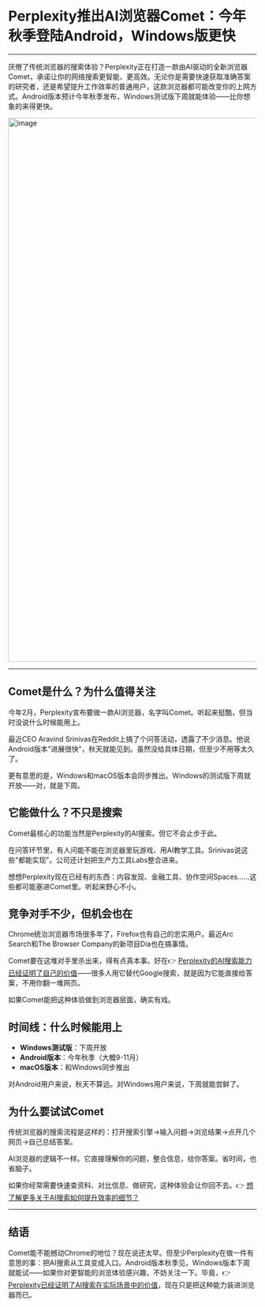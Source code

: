 # Perplexity推出AI浏览器Comet：今年秋季登陆Android，Windows版更快

---

厌倦了传统浏览器的搜索体验？Perplexity正在打造一款由AI驱动的全新浏览器Comet，承诺让你的网络搜索更智能、更高效。无论你是需要快速获取准确答案的研究者，还是希望提升工作效率的普通用户，这款浏览器都可能改变你的上网方式。Android版本预计今年秋季发布，Windows测试版下周就能体验——比你想象的来得更快。

<img width="2044" height="1102" alt="image" src="https://github.com/user-attachments/assets/c5a91504-f66c-4542-9677-4e7cf87791bb" />

---

## Comet是什么？为什么值得关注

今年2月，Perplexity宣布要做一款AI浏览器，名字叫Comet。听起来挺酷，但当时没说什么时候能用上。

最近CEO Aravind Srinivas在Reddit上搞了个问答活动，透露了不少消息。他说Android版本"进展很快"，秋天就能见到。虽然没给具体日期，但至少不用等太久了。

更有意思的是，Windows和macOS版本会同步推出。Windows的测试版下周就开放——对，就是下周。

## 它能做什么？不只是搜索

Comet最核心的功能当然是Perplexity的AI搜索。但它不会止步于此。

在问答环节里，有人问能不能在浏览器里玩游戏、用AI教学工具。Srinivas说这些"都能实现"。公司还计划把生产力工具Labs整合进来。

想想Perplexity现在已经有的东西：内容发现、金融工具、协作空间Spaces……这些都可能塞进Comet里。听起来野心不小。


## 竞争对手不少，但机会也在

Chrome统治浏览器市场很多年了，Firefox也有自己的忠实用户。最近Arc Search和The Browser Company的新项目Dia也在搞事情。

Comet要在这堆对手里杀出来，得有点真本事。好在👉 [Perplexity的AI搜索能力已经证明了自己的价值](https://pplx.ai/ixkwood69619635)——很多人用它替代Google搜索，就是因为它能直接给答案，不用你翻一堆网页。

如果Comet能把这种体验做到浏览器层面，确实有戏。

## 时间线：什么时候能用上

- **Windows测试版**：下周开放
- **Android版本**：今年秋季（大概9-11月）
- **macOS版本**：和Windows同步推出

对Android用户来说，秋天不算远。对Windows用户来说，下周就能尝鲜了。

## 为什么要试试Comet

传统浏览器的搜索流程是这样的：打开搜索引擎→输入问题→浏览结果→点开几个网页→自己总结答案。

AI浏览器的逻辑不一样。它直接理解你的问题，整合信息，给你答案。省时间，也省脑子。

如果你经常需要快速查资料、对比信息、做研究，这种体验会让你回不去。👉 [想了解更多关于AI搜索如何提升效率的细节？](https://pplx.ai/ixkwood69619635)

---

## 结语

Comet能不能撼动Chrome的地位？现在说还太早。但至少Perplexity在做一件有意思的事：把AI搜索从工具变成入口。Android版本秋季见，Windows版本下周就能试——如果你对更智能的浏览体验感兴趣，不妨关注一下。毕竟，👉 [Perplexity已经证明了AI搜索在实际场景中的价值](https://pplx.ai/ixkwood69619635)，现在只是把这种能力装进浏览器而已。
